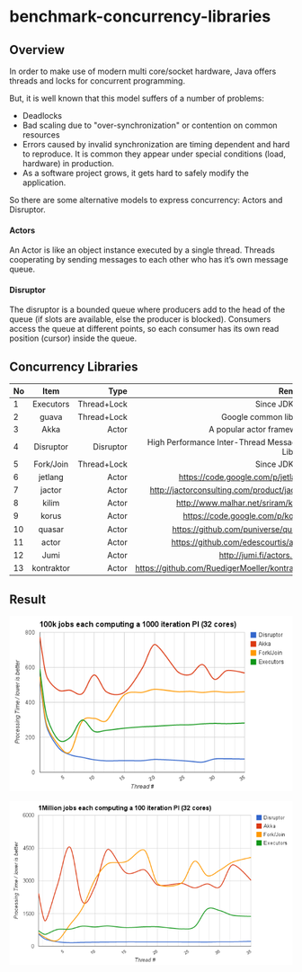 benchmark-concurrency-libraries
===============================
## Overview
In order to make use of modern multi core/socket hardware, Java offers threads and locks for concurrent programming.

But, it is well known that this model suffers of a number of problems:
* Deadlocks
* Bad scaling due to "over-synchronization" or contention on common resources
* Errors caused by invalid synchronization are timing dependent and hard to reproduce. It is common they appear under special conditions (load, hardware) in production.
* As a software project grows, it gets hard to safely modify the application.

So there are some alternative models to express concurrency: Actors and Disruptor.
#### Actors
An Actor is like an object instance executed by a single thread. Threads cooperating by sending messages to each other who has it’s own message queue.

#### Disruptor
The disruptor is a bounded queue where producers add to the head of the queue (if slots are available, else the producer is blocked). Consumers access the queue at different points, so each consumer has its own read position (cursor) inside the queue. 

## Concurrency Libraries
| No | Item     |    Type    |    Remark                                        | Ok  |
| ---|:--------:| ----------:| ------------------------------------------------:|----:|
| 1  | Executors|Thread+Lock |  Since JDK 1.5                                   |  √  |
| 2  |   guava  |Thread+Lock |  Google common library                           |  ⤬  |
| 3  |   Akka   |   Actor    |  A popular actor framework                       |  √  |
| 4  | Disruptor|  Disruptor | High Performance Inter-Thread Messaging Library  |  √  |
| 5  |Fork/Join |Thread+Lock |  Since JDK 1.7                                   |  √  |
| 6  | jetlang  |  Actor     |  https://code.google.com/p/jetlang/              |  ⤬  |
| 7  | jactor   |  Actor     |  http://jactorconsulting.com/product/jactor/     |  ⤬  |
| 8  |  kilim   |  Actor     |  http://www.malhar.net/sriram/kilim/             |  ⤬  |
| 9  |  korus   |  Actor     |  https://code.google.com/p/korus/                |  ⤬  |
| 10 |   quasar |  Actor     |  https://github.com/puniverse/quasar             |  ⤬  |
| 11 |   actor  |  Actor     |  https://github.com/edescourtis/actor            |  ⤬  |
| 12 |  Jumi    |  Actor     |  http://jumi.fi/actors.html                      |  ⤬  |
| 13 |kontraktor|  Actor     |  https://github.com/RuedigerMoeller/kontraktor   |  ⤬  |

## Result
![images](https://github.com/CHmoonKa/benchmark-concurrency-libraries/blob/master/images/100k_jobs_1000_iter.png)

![images](https://github.com/CHmoonKa/benchmark-concurrency-libraries/blob/master/images/1Million_jobs_100_iter.png)
